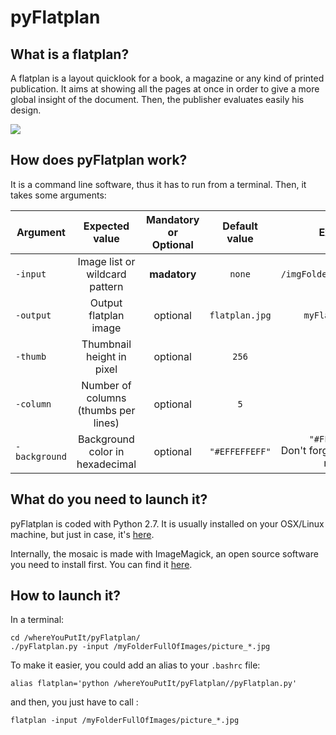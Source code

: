 # pyFlatplan

## What is a flatplan?

A flatplan is a layout quicklook for a book, a magazine or any kind of printed publication. It aims at showing all the pages at once in order to give a more global insight of the document. Then, the publisher evaluates easily his design.

![](https://www.dropbox.com/s/q73xpksbgrybtm7/flatplan2.jpg?dl=0&raw=1)  

## How does pyFlatplan work?

It is a command line software, thus it has to run from a terminal. Then, it takes some arguments:


| Argument      | Expected value                        | Mandatory or Optional  | Default value   | Example                   |
|---------------|:-------------------------------------:|:----------------------:|:---------------:|:-------------------------:|
| `-input`      | Image list or wildcard pattern        | **madatory**           | `none`          | `/imgFolder/picture*.jpg` |
| `-output`     | Output flatplan image                 | optional               | `flatplan.jpg`  | `myFlatplan.jpg`          |
| `-thumb`      | Thumbnail height in pixel             | optional               | `256`           | `128`                     |
| `-column`     | Number of columns (thumbs per lines)  | optional               | `5`             | `4`                       |
| `-background` | Background color in hexadecimal       | optional               | `"#EFFEFFEFF"`  | `"#FFF000000"` <br> Don't forget to use quote marks!    |

## What do you need to launch it?
pyFlatplan is coded with Python 2.7. It is usually installed on your OSX/Linux machine, but just in case, it's [here](https://www.python.org/downloads/).

Internally, the mosaic is made with ImageMagick, an open source software you need to install first. You can find it [here](http://www.imagemagick.org/script/binary-releases.php).

## How to launch it?

In a terminal:

```shell
cd /whereYouPutIt/pyFlatplan/
./pyFlatplan.py -input /myFolderFullOfImages/picture_*.jpg
```

To make it easier, you could add an alias to your `.bashrc` file:  
```shell
alias flatplan='python /whereYouPutIt/pyFlatplan//pyFlatplan.py'
```
and then, you just have to call :
```shell
flatplan -input /myFolderFullOfImages/picture_*.jpg
```





